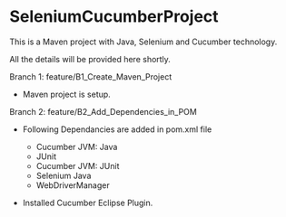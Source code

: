 # SeleniumCucumberProject
This is a Maven project with Java, Selenium and Cucumber technology.

All the details will be provided here shortly.

Branch 1: feature/B1_Create_Maven_Project
- Maven project is setup.

Branch 2: feature/B2_Add_Dependencies_in_POM
- Following Dependancies are added in pom.xml file
  * Cucumber JVM: Java
  * JUnit
  * Cucumber JVM: JUnit
  * Selenium Java
  * WebDriverManager

- Installed Cucumber Eclipse Plugin.
